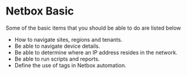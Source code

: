# Netbox Basic

Some of the basic items that you should be able to do are listed below

- How to navigate sites, regions and tenants.
- Be able to navigate device details.
- Be able to determine where an IP address resides in the network.
- Be able to run scripts and reports.
- Define the use of tags in Netbox automation.